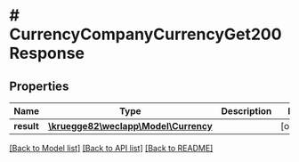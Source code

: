 # # CurrencyCompanyCurrencyGet200Response

## Properties

Name | Type | Description | Notes
------------ | ------------- | ------------- | -------------
**result** | [**\kruegge82\weclapp\Model\Currency**](Currency.md) |  | [optional]

[[Back to Model list]](../../README.md#models) [[Back to API list]](../../README.md#endpoints) [[Back to README]](../../README.md)
